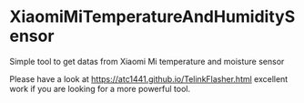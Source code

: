 # XiaomiMiTemperatureAndHumiditySensor
Simple tool to get datas from Xiaomi Mi temperature and moisture sensor

Please have a look at https://atc1441.github.io/TelinkFlasher.html excellent work if you are looking for a more powerful tool.
